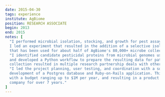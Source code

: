 ```yaml
---
date: 2015-04-30
tags: experience
institute: AgBiome
position: RESEARCH ASSOCIATE
begin: 2013
end: 2015
notes: [
  "I performed microbial isolation, stocking, and growth for pest assays;
  I led an experiment that resulted in the addition of a selective isolation strategy
  that has been used for about half of AgBiome's 80,000+ microbe collection.",
  "I identified candidate pesticidal proteins from microbial genomes using CLC Genomics Workbench,
  and developed a Python workflow to prepare the resulting data for patent filing. This protein
  collection resulted in multiple research partnership deals with other biotech companies.",
  "I led the project planning, user testing, and coordination with a software partner for
  development of a Postgres database and Ruby-on-Rails application. This was a multi-year project
  with a budget ranging up to $1M per year, and resulting in a product used across the
  company for over 7 years."
]
---
```

